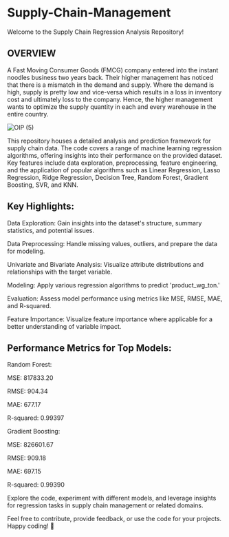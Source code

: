 # Supply-Chain-Management

Welcome to the Supply Chain Regression Analysis Repository!

## **OVERVIEW**

A Fast Moving Consumer Goods (FMCG) company entered into the instant noodles business two
years back. Their higher management has noticed that there is a mismatch in the demand and
supply. Where the demand is high, supply is pretty low and vice-versa which results in a loss in
inventory cost and ultimately loss to the company. Hence, the higher management wants to
optimize the supply quantity in each and every warehouse in the entire country.

![OIP (5)](https://github.com/AnjanaAbY/Supply-Chain-Management/assets/132831620/7ed3d9ab-a4f2-4f72-a3a4-a50ef80c2ed0)

This repository houses a detailed analysis and prediction framework for supply chain data. The code covers a range of machine learning regression algorithms, offering insights into their performance on the provided dataset. Key features include data exploration, preprocessing, feature engineering, and the application of popular algorithms such as Linear Regression, Lasso Regression, Ridge Regression, Decision Tree, Random Forest, Gradient Boosting, SVR, and KNN.

## **Key Highlights:**

Data Exploration: Gain insights into the dataset's structure, summary statistics, and potential issues.

Data Preprocessing: Handle missing values, outliers, and prepare the data for modeling.

Univariate and Bivariate Analysis: Visualize attribute distributions and relationships with the target variable.

Modeling: Apply various regression algorithms to predict 'product_wg_ton.'

Evaluation: Assess model performance using metrics like MSE, RMSE, MAE, and R-squared.

Feature Importance: Visualize feature importance where applicable for a better understanding of variable impact.

## **Performance Metrics for Top Models:**

Random Forest:

MSE: 817833.20

RMSE: 904.34

MAE: 677.17

R-squared: 0.99397

Gradient Boosting:

MSE: 826601.67

RMSE: 909.18

MAE: 697.15

R-squared: 0.99390

Explore the code, experiment with different models, and leverage insights for regression tasks in supply chain management or related domains.

Feel free to contribute, provide feedback, or use the code for your projects. Happy coding! 🚀
